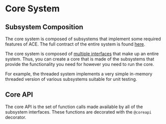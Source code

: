 # Core System

## Subsystem Composition

The core system is composed of subsystems that implement some required features of ACE. The full contract of the entire system is found [here](https://github.com/ace-ecosystem/ace2-core/blob/main/ace/system/__init__.py).

The core system is composed of [multiple interfaces](https://docs.python.org/3/tutorial/classes.html#multiple-inheritance) that make up an entire system. Thus, you can create a core that is made of the subsystems that provide the functionality you need for however you need to run the core.

For example, the threaded system implements a very simple in-memory threaded version of various subsystems suitable for unit testing.

## Core API

The core API is the set of function calls made available by all of the subsystem interfaces. These functions are decorated with the `@coreapi` decorator.

